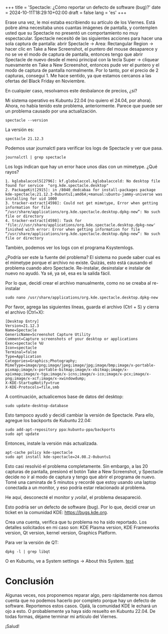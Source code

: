 +++
title = 'Spectacle: ¿Cómo reportar un defecto de software (bug)?'
date = 2024-10-11T18:29:10+02:00
draft = false
lang = 'es'
+++

Erase una vez, le moi estaba escribiendo su artículo de los Viernes. Está pobre alma necesitaba unos cuantas imágenes de pantalla, y contemplen usted que su Spectacle no presentó un comportamiento no muy espectacular. Spectacle necesitó de las siguientes acciones para hacer una sola captura de pantalla: abrir Spectacle -> Area: Rectangular Region -> hacer clic en Take a New Screenshot, el puntero del mouse desaparece y no se ve el modo de captura de pantalla, entonces tengo que abrir Spectacle de nuevo desde el menú principal con la tecla Super -> cliquear nuevamente en Take a New Screenshot, entonces pude ver el puntero y el modo de captura de pantalla normalmente. Por lo tanto, por el precio de 2 capturas, conseguí 1. Me hace sentido, ya que estamos cercanos a las ofertas del Black Friday en Noviembre.

En cualquier caso, resolvamos este desbalance de precios, ¿si?

Mi sistema operativo es Kubuntu 22.04 (no quiero el 24.04, por ahora). Ahora, no había tenido este problema, anteriormente. Parece que puede ser un problema causado por una actualización.
```
spectacle --version
```
La versión es:
```
spectacle 21.12.3
```
Podemos usar journalctl para verificar los logs de Spectacle y ver que pasa.

```
journalctl | grep spectacle
```
Los logs indican que hay un error hace unos días con un mimetype. ¿Qué rayos?
```
1. kglobalaccel5[2796]: kf.globalaccel.kglobalacceld: No desktop file found for service  "org.kde.spectacle.desktop"
2. PackageKit[2915]: in /8040_dedcabaa for install-packages package kde-spectacle;21.12.3-0ubuntu1;amd64;+manual:ubuntu-jammy-universe was installing for uid 1000
3. tracker-extract[4598]: Could not get mimetype, Error when getting information for file “/usr/share/applications/org.kde.spectacle.desktop.dpkg-new”: No such file or directory
4. tracker-extract[4598]: Task for 'file:///usr/share/applications/org.kde.spectacle.desktop.dpkg-new' finished with error: Error when getting information for file “/usr/share/applications/org.kde.spectacle.desktop.dpkg-new”: No such file or directory
```
También, podemos ver los logs con el programa Ksystemlogs.

¿Podría ser este la fuente del problema? El sistema no puede saber cual es el mimetype porque el archivo no existe. Quizás, esto está causando el problema cuando abro Spectacle. Re-instalar, desinstalar e instalar de nuevo no ayudó. Ya sé, ya sé, esa es la salida fácil.

Por lo que, decidí crear el archivo manualmente, como no se creaba al re-instalar
```
sudo nano /usr/share/applications/org.kde.spectacle.desktop.dpkg-new
```
Por favor, agrega las siguientes líneas, guarda el archivo (Ctrl + S) y cierra el archivo (Ctrl+X):
```
[Desktop Entry]
Version=21.12.3
Name=Spectacle
GenericName=Screenshot Capture Utility
Comment=Capture screenshots of your desktop or applications
Exec=spectacle %U
Icon=spectacle
Terminal=false
Type=Application
Categories=Graphics;Photography;
MimeType=image/png;image/jpeg;image/jpg;image/bmp;image/x-portable-pixmap;image/x-portable-bitmap;image/x-xbitmap;image/x-xpixmap;image/x-tga;image/x-icns;image/x-ico;image/x-pcx;image/x-png;image/x-xcf;image/x-xwindowdump;
X-KDE-StartupNotify=true
X-KDE-Protocols=file,smb
```
A continuación, actualicemos base de datos del desktop:
```
sudo update-desktop-database
```
Esto tampoco ayudó y decidí cambiar la versión de Spectacle. Para ello, agregue los backports de Kubuntu 22.04:
```
sudo add-apt-repository ppa:kubuntu-ppa/backports
sudo apt update
```
Entonces, instale la versión más actualizada.
```
apt-cache policy kde-spectacle
sudo apt install kde-spectacle=24.08.2-0ubuntu1
```
Esto casi resolvió el problema completamente. Sin embargo, a las 20 capturas de pantalla, presionó el botón Take a New Screenshot, y Spectacle decide no ir al modo de captura y tengo que abrir el programa de nuevo. Tomé una caminata de 5 minutos y recordé que estoy usando una laptop conectada a un monitor, y eso podría estar relacionado al problema.

He aquí, desconecté el monitor y ¡voila!, el problema desapareció.

Esto podría ser un defecto de software (bug). Por lo que, decidí crear un ticket en la comunidad KDE: https://bugs.kde.org.

Crea una cuenta, verifica que tu problema no ha sido reportado. Los detalles solicitados en mi caso son: KDE Plasma version, KDE Frameworks version, Qt version, kernel version, Graphics Platform. 

Para ver la versión de QT:
```
dpkg -l | grep libqt
```

O en Kubuntu, ve a System settings -> About this System.
[text](../../../static/img/about_this_system_spectacle_bug.png)

# Conclusión
Algunas veces, nos proponemos reparar algo, pero rápidamente nos damos cuenta que no podemos hacerlo por completo porque hay un defecto de software. Reportemos estos casos. Ojalá, la comunidad KDE le echará un ojo a esto. O probablemente ya haya sido resuelto en Kubuntu 22.04. De todas formas, déjame terminar mi artículo del Viernes.

¡Salud!

